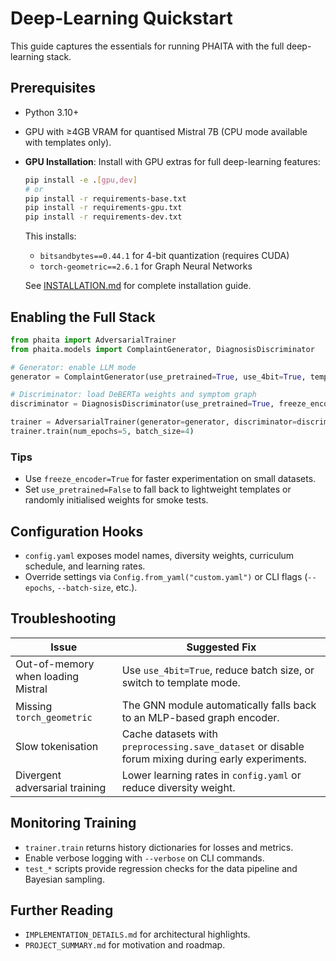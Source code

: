 # Deep-Learning Quickstart

This guide captures the essentials for running PHAITA with the full deep-learning stack.

## Prerequisites
- Python 3.10+
- GPU with ≥4GB VRAM for quantised Mistral 7B (CPU mode available with templates only).
- **GPU Installation**: Install with GPU extras for full deep-learning features:
  ```bash
  pip install -e .[gpu,dev]
  # or
  pip install -r requirements-base.txt
  pip install -r requirements-gpu.txt
  pip install -r requirements-dev.txt
  ```
  
  This installs:
  - `bitsandbytes==0.44.1` for 4-bit quantization (requires CUDA)
  - `torch-geometric==2.6.1` for Graph Neural Networks
  
  See [INSTALLATION.md](INSTALLATION.md) for complete installation guide.

## Enabling the Full Stack
```python
from phaita import AdversarialTrainer
from phaita.models import ComplaintGenerator, DiagnosisDiscriminator

# Generator: enable LLM mode
generator = ComplaintGenerator(use_pretrained=True, use_4bit=True, temperature=0.7, top_p=0.9)

# Discriminator: load DeBERTa weights and symptom graph
discriminator = DiagnosisDiscriminator(use_pretrained=True, freeze_encoder=False)

trainer = AdversarialTrainer(generator=generator, discriminator=discriminator)
trainer.train(num_epochs=5, batch_size=4)
```

### Tips
- Use `freeze_encoder=True` for faster experimentation on small datasets.
- Set `use_pretrained=False` to fall back to lightweight templates or randomly initialised weights for smoke tests.

## Configuration Hooks
- `config.yaml` exposes model names, diversity weights, curriculum schedule, and learning rates.
- Override settings via `Config.from_yaml("custom.yaml")` or CLI flags (`--epochs`, `--batch-size`, etc.).

## Troubleshooting
| Issue | Suggested Fix |
|-------|---------------|
| Out-of-memory when loading Mistral | Use `use_4bit=True`, reduce batch size, or switch to template mode. |
| Missing `torch_geometric` | The GNN module automatically falls back to an MLP-based graph encoder. |
| Slow tokenisation | Cache datasets with `preprocessing.save_dataset` or disable forum mixing during early experiments. |
| Divergent adversarial training | Lower learning rates in `config.yaml` or reduce diversity weight. |

## Monitoring Training
- `trainer.train` returns history dictionaries for losses and metrics.
- Enable verbose logging with `--verbose` on CLI commands.
- `test_*` scripts provide regression checks for the data pipeline and Bayesian sampling.

## Further Reading
- `IMPLEMENTATION_DETAILS.md` for architectural highlights.
- `PROJECT_SUMMARY.md` for motivation and roadmap.
